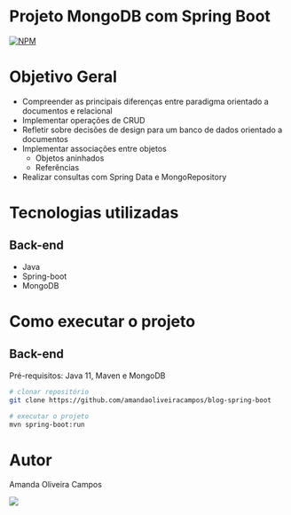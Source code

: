 # Projeto MongoDB com Spring Boot

[![NPM](https://img.shields.io/npm/l/react)](https://github.com/amandaoliveiracampos/course-spring-boot/blob/main/LICENCE)

# Objetivo Geral

- Compreender as principais diferenças entre paradigma orientado a documentos e relacional
- Implementar operações de CRUD
- Refletir sobre decisões de design para um banco de dados orientado a documentos
- Implementar associações entre objetos
    - Objetos aninhados
    - Referências
- Realizar consultas com Spring Data e MongoRepository

# Tecnologias utilizadas

## Back-end

- Java
- Spring-boot 
- MongoDB

# Como executar o projeto

## Back-end

Pré-requisitos: Java 11, Maven e MongoDB

```bash
# clonar repositório
git clone https://github.com/amandaoliveiracampos/blog-spring-boot

# executar o projeto
mvn spring-boot:run
```

# Autor

Amanda Oliveira Campos

<a href="https://www.linkedin.com/in/amanda-oliveira-campos/" target="_blank"><img src="https://img.shields.io/badge/-LinkedIn-%230077B5?style=for-the-badge&logo=linkedin&logoColor=white" target="_blank"></a>
